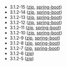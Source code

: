 * 3.1.2-15 ([zip](https://github.com/fracpete/rsync4j/releases/download/rsync4j-pom-3.1.2-15/rsync4j-all-3.1.2-15-bin.zip), [spring-boot](https://github.com/fracpete/rsync4j/releases/download/rsync4j-pom-3.1.2-15/rsync4j-all-3.1.2-15-spring-boot.jar))
* 3.1.2-14 ([zip](https://github.com/fracpete/rsync4j/releases/download/rsync4j-pom-3.1.2-14/rsync4j-all-3.1.2-14-bin.zip), [spring-boot](https://github.com/fracpete/rsync4j/releases/download/rsync4j-pom-3.1.2-14/rsync4j-all-3.1.2-14-spring-boot.jar))
* 3.1.2-13 ([zip](https://github.com/fracpete/rsync4j/releases/download/rsync4j-pom-3.1.2-13/rsync4j-all-3.1.2-13-bin.zip), [spring-boot](https://github.com/fracpete/rsync4j/releases/download/rsync4j-pom-3.1.2-13/rsync4j-all-3.1.2-13-spring-boot.jar))
* 3.1.2-12 ([zip](https://github.com/fracpete/rsync4j/releases/download/rsync4j-pom-3.1.2-12/rsync4j-all-3.1.2-12-bin.zip), [spring-boot](https://github.com/fracpete/rsync4j/releases/download/rsync4j-pom-3.1.2-12/rsync4j-all-3.1.2-12-spring-boot.jar))
* 3.1.2-11 ([zip](https://github.com/fracpete/rsync4j/releases/download/rsync4j-pom-3.1.2-11/rsync4j-all-3.1.2-11-bin.zip), [spring-boot](https://github.com/fracpete/rsync4j/releases/download/rsync4j-pom-3.1.2-11/rsync4j-all-3.1.2-11-spring-boot.jar))
* 3.1.2-10 ([zip](https://github.com/fracpete/rsync4j/releases/download/rsync4j-pom-3.1.2-10/rsync4j-all-3.1.2-10-bin.zip), [spring-boot](https://github.com/fracpete/rsync4j/releases/download/rsync4j-pom-3.1.2-10/rsync4j-all-3.1.2-10-spring-boot.jar))
* 3.1.2-9 ([zip](https://github.com/fracpete/rsync4j/releases/download/rsync4j-3.1.2-9/rsync4j-all-3.1.2-9-bin.zip), [spring-boot](https://github.com/fracpete/rsync4j/releases/download/rsync4j-3.1.2-9/rsync4j-all-3.1.2-9-spring-boot.jar))
* 3.1.2-8 ([zip](https://github.com/fracpete/rsync4j/releases/download/rsync4j-3.1.2-8/rsync4j-3.1.2-8-bin.zip), [spring-boot](https://github.com/fracpete/rsync4j/releases/download/rsync4j-3.1.2-8/rsync4j-3.1.2-8-spring-boot.jar))
* 3.1.2-7 ([zip](https://github.com/fracpete/rsync4j/releases/download/rsync4j-3.1.2-7/rsync4j-3.1.2-7-bin.zip), [spring-boot](https://github.com/fracpete/rsync4j/releases/download/rsync4j-3.1.2-7/rsync4j-3.1.2-7-spring-boot.jar))
* 3.1.2-6 ([zip](https://github.com/fracpete/rsync4j/releases/download/rsync4j-3.1.2-6/rsync4j-3.1.2-6-bin.zip))
* 3.1.2-5 ([zip](https://github.com/fracpete/rsync4j/releases/download/rsync4j-3.1.2-5/rsync4j-3.1.2-5-bin.zip))
